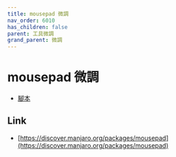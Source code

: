 ```yaml
---
title: mousepad 微調
nav_order: 6010
has_children: false
parent: 工具微調
grand_parent: 微調
---
```



# mousepad 微調


* [腳本](https://github.com/samwhelp/note-about-manjaro/tree/gh-pages/_demo/adjustment/tool/mousepad)


## Link

* [https://discover.manjaro.org/packages/mousepad](https://discover.manjaro.org/packages/mousepad)
